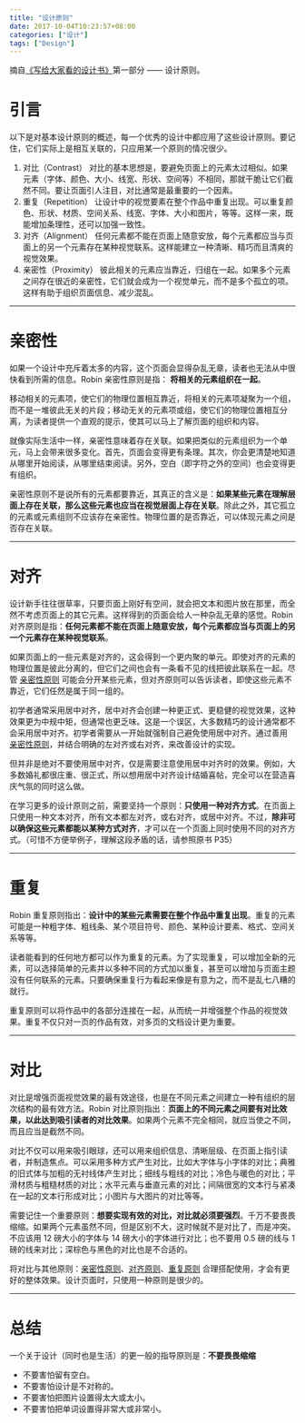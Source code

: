 ```yaml
---
title: "设计原则"
date: 2017-10-04T10:23:57+08:00
categories: ["设计"]
tags: ["Design"]
---
```


摘自[《写给大家看的设计书》](https://book.douban.com/subject/26664522/)第一部分 —— 设计原则。<!-- more -->

# 引言

以下是对基本设计原则的概述，每一个优秀的设计中都应用了这些设计原则。要记住，它们实际上是相互关联的，只应用某一个原则的情况很少。

1. 对比（Contrast）
   对比的基本思想是，要避免页面上的元素太过相似。如果元素（字体、颜色、大小、线宽、形状、空间等）不相同，那就干脆让它们截然不同。要让页面引人注目，对比通常是最重要的一个因素。
2. 重复（Repetition）
   让设计中的视觉要素在整个作品中重复出现。可以重复颜色、形状、材质、空间关系、线宽、字体、大小和图片，等等。这样一来，既能增加条理性，还可以加强一致性。
3. 对齐（Alignment）
   任何元素都不能在页面上随意安放，每个元素都应当与页面上的另一个元素存在某种视觉联系。这样能建立一种清晰、精巧而且清爽的视觉效果。
4. 亲密性（Proximity）
   彼此相关的元素应当靠近，归组在一起。如果多个元素之间存在很近的亲密性，它们就会成为一个视觉单元，而不是多个孤立的项。这样有助于组织页面信息、减少混乱。

---

# 亲密性

如果一个设计中充斥着太多的内容，这个页面会显得杂乱无章，读者也无法从中很快看到所需的信息。Robin 亲密性原则是指： **将相关的元素组织在一起**。

移动相关的元素项，使它们的物理位置相互靠近，将相关的元素项凝聚为一个组，而不是一堆彼此无关的片段；移动无关的元素项或组，使它们的物理位置相互分离，为读者提供一个直观的提示，使其可以马上了解页面的组织和内容。

就像实际生活中一样，亲密性意味着存在关联。如果把类似的元素组织为一个单元，马上会带来很多变化。首先，页面会变得更有条理。其次，你会更清楚地知道从哪里开始阅读，从哪里结束阅读。另外，空白（即字符之外的空间）也会变得更有组织。

亲密性原则不是说所有的元素都要靠近，其真正的含义是：**如果某些元素在理解层面上存在关联，那么这些元素也应当在视觉层面上存在关联**。除此之外，其它孤立的元素或元素组则不应该存在亲密性。物理位置的是否靠近，可以体现元素之间是否存在关联。

---

# 对齐

设计新手往往很草率，只要页面上刚好有空间，就会把文本和图片放在那里，而全然不考虑页面上的其它元素。这样得到的页面会给人一种杂乱无章的感觉。Robin 对齐原则是指：**任何元素都不能在页面上随意安放，每个元素都应当与页面上的另一个元素存在某种视觉联系**。

如果页面上的一些元素是对齐的，这会得到一个更内聚的单元。即使对齐的元素的物理位置是彼此分离的，但它们之间也会有一条看不见的线把彼此联系在一起。尽管 [亲密性原则](#亲密性) 可能会分开某些元素，但对齐原则可以告诉读者，即使这些元素不靠近，它们任然是属于同一组的。

初学者通常采用居中对齐，居中对齐会创建一种更正式、更稳健的视觉效果，这种效果更为中规中矩，但通常也更乏味。这是一个误区，大多数精巧的设计通常都不会采用居中对齐。初学者需要从一开始就强制自己避免使用居中对齐。通过善用 [亲密性原则](#亲密性)，并结合明确的左对齐或右对齐，来改善设计的实现。

但并非是绝对不要使用居中对齐，仅是需要注意使用居中对齐时的效果。例如，大多数婚礼都很庄重、很正式，所以想用居中对齐设计结婚喜帖，完全可以在营造喜庆气氛的同时这么做。

在学习更多的设计原则之前，需要坚持一个原则：**只使用一种对齐方式**。在页面上只使用一种文本对齐，所有文本都左对齐，或右对齐，或居中对齐。不过，**除非可以确保这些元素都能以某种方式对齐**，才可以在一个页面上同时使用不同的对齐方式。（可惜不方便举例子，理解这段矛盾的话，请参照原书 P35）

---

# 重复

Robin 重复原则指出：**设计中的某些元素需要在整个作品中重复出现**。重复的元素可能是一种粗字体、粗线条、某个项目符号、颜色、某种设计要素、格式、空间关系等等。

读者能看到的任何地方都可以作为重复的元素。为了实现重复，可以增加全新的元素，可以选择简单的元素并以多种不同的方式加以重复，甚至可以增加与页面主题没有任何联系的元素。只要确保重复行为看起来像是有意为之，而不是乱七八糟的就行。

重复原则可以将作品中的各部分连接在一起，从而统一并增强整个作品的视觉效果。重复不仅只对一页的作品有效，对多页的文档设计更为重要。

---

# 对比

对比是增强页面视觉效果的最有效途径，也是在不同元素之间建立一种有组织的层次结构的最有效方法。Robin 对比原则指出：**页面上的不同元素之间要有对比效果，以此达到吸引读者的对比效果**。如果两个元素不完全相同，就应当使之不同，而且应当是截然不同。

对比不仅可以用来吸引眼球，还可以用来组织信息、清晰层级、在页面上指引读者，并制造焦点。可以采用多种方式产生对比，比如大字体与小字体的对比；典雅的旧式体与加粗的无衬线体产生对比；细线与粗线的对比；冷色与暖色的对比；平滑材质与粗糙材质的对比；水平元素与垂直元素的对比；间隔很宽的文本行与紧凑在一起的文本行形成对比；小图片与大图片的对比等等。

需要记住一个重要原则：**想要实现有效的对比，对比就必须要强烈**。千万不要畏畏缩缩。如果两个元素虽然不同，但是区别不大，这时候就不是对比了，而是冲突。不应该用 12 磅大小的字体与 14 磅大小的字体进行对比；也不要用 0.5 磅的线与 1 磅的线来对比；深棕色与黑色的对比也是不合适的。

将对比与其他原则：[亲密性原则](#亲密性)、[对齐原则](#对齐)、[重复原则](#重复) 合理搭配使用，才会有更好的整体效果。设计页面时，只使用一种原则是很少的。

---

# 总结

一个关于设计（同时也是生活）的更一般的指导原则是：**不要畏畏缩缩**

- 不要害怕留有空白。
- 不要害怕设计是不对称的。
- 不要害怕把图片设置得太大或太小。
- 不要害怕把单词设置得非常大或非常小。
